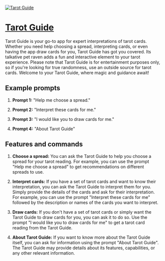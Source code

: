 [![Tarot Guide](https://files.oaiusercontent.com/file-A59AVTza6a0zsXa2GR53p7qb?se=2123-10-17T07%3A09%3A16Z&sp=r&sv=2021-08-06&sr=b&rscc=max-age%3D31536000%2C%20immutable&rscd=attachment%3B%20filename%3Dea29a228-2349-4b73-9b92-ad5b44111b59.png&sig=WNgspmoRXxPA4cFbbcoWIDLE/Qcv%2BaduOvNaPJJXGK8%3D)](https://chat.openai.com/g/g-dRlsgPH1Y-tarot-guide)

# [Tarot Guide](https://chat.openai.com/g/g-dRlsgPH1Y-tarot-guide)

Tarot Guide is your go-to app for expert interpretations of tarot cards. Whether you need help choosing a spread, interpreting cards, or even having the app draw cards for you, Tarot Guide has got you covered. Its talkative pet raven adds a fun and interactive element to your tarot experience. Please note that Tarot Guide is for entertainment purposes only, so if you're looking for true randomness, use an outside source for tarot cards. Welcome to your Tarot Guide, where magic and guidance await!

## Example prompts

1. **Prompt 1:** "Help me choose a spread."

2. **Prompt 2:** "Interpret these cards for me."

3. **Prompt 3:** "I would like you to draw cards for me."

4. **Prompt 4:** "About Tarot Guide"

## Features and commands

1. **Choose a spread:** You can ask the Tarot Guide to help you choose a spread for your tarot reading. For example, you can use the prompt "Help me choose a spread" to get recommendations on different spreads to use.

2. **Interpret cards:** If you have a set of tarot cards and want to know their interpretation, you can ask the Tarot Guide to interpret them for you. Simply provide the details of the cards and ask for their interpretation. For example, you can use the prompt "Interpret these cards for me" followed by the description or names of the cards you want to interpret.

3. **Draw cards:** If you don't have a set of tarot cards or simply want the Tarot Guide to draw cards for you, you can ask it to do so. Use the prompt "I would like you to draw cards for me" to get a tarot card reading from the Tarot Guide.

4. **About Tarot Guide:** If you want to know more about the Tarot Guide itself, you can ask for information using the prompt "About Tarot Guide". The Tarot Guide may provide details about its features, capabilities, or any other relevant information.